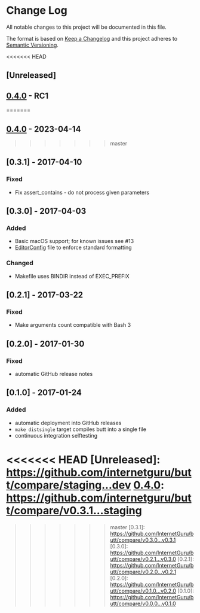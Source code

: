 # Change Log
All notable changes to this project will be documented in this file.

The format is based on [Keep a Changelog](http://keepachangelog.com/)
and this project adheres to [Semantic Versioning](http://semver.org/).

<<<<<<< HEAD
## [Unreleased]

## [0.4.0] - RC1
=======
## [0.4.0] - 2023-04-14
>>>>>>> master

## [0.3.1] - 2017-04-10
### Fixed
 - Fix assert_contains - do not process given parameters

## [0.3.0] - 2017-04-03
### Added
 - Basic macOS support; for known issues see #13
 - [EditorConfig](http://editorconfig.org/) file to enforce standard formatting

### Changed
 - Makefile uses BINDIR instead of EXEC_PREFIX

## [0.2.1] - 2017-03-22
### Fixed
 - Make arguments count compatible with Bash 3

## [0.2.0] - 2017-01-30
### Fixed
 - automatic GitHub release notes

## [0.1.0] - 2017-01-24
### Added
 - automatic deployment into GitHub releases
 - `make distsingle` target compiles butt into a single file
 - continuous integration selftesting


<<<<<<< HEAD
[Unreleased]: https://github.com/internetguru/butt/compare/staging...dev
[0.4.0]: https://github.com/internetguru/butt/compare/v0.3.1...staging
=======
[0.4.0]: https://github.com/internetguru/butt/compare/v0.3.1...v0.4.0
>>>>>>> master
[0.3.1]: https://github.com/InternetGuru/butt/compare/v0.3.0...v0.3.1
[0.3.0]: https://github.com/InternetGuru/butt/compare/v0.2.1...v0.3.0
[0.2.1]: https://github.com/InternetGuru/butt/compare/v0.2.0...v0.2.1
[0.2.0]: https://github.com/InternetGuru/butt/compare/v0.1.0...v0.2.0
[0.1.0]: https://github.com/InternetGuru/butt/compare/v0.0.0...v0.1.0
